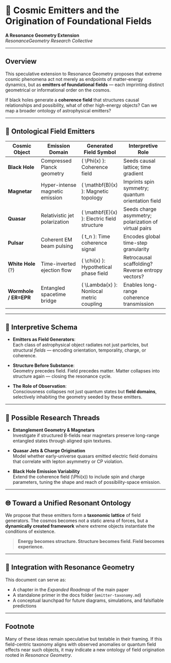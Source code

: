 <!-- Load MathJax -->
<script type="text/javascript" id="MathJax-script" async
  src="https://cdn.jsdelivr.net/npm/mathjax@3/es5/tex-mml-chtml.js">
</script>

# 🌠 Cosmic Emitters and the Origination of Foundational Fields

**A Resonance Geometry Extension**  
*ResonanceGeometry Research Collective*  

---

## Overview

This speculative extension to Resonance Geometry proposes that extreme cosmic phenomena act not merely as endpoints of matter-energy dynamics, but as **emitters of foundational fields** — each imprinting distinct geometrical or informational order on the cosmos.

If black holes generate a **coherence field** that structures causal relationships and possibility, what of other high-energy objects? Can we map a broader ontology of astrophysical emitters?

---

## 🌌 Ontological Field Emitters

| Cosmic Object       | Emission Domain                 | Generated Field Symbol | Interpretive Role |
|---------------------|----------------------------------|-------------------------|--------------------|
| **Black Hole**      | Compressed Planck geometry       | \( \Phi(x) \): Coherence field | Seeds causal lattice; time gradient |
| **Magnetar**        | Hyper-intense magnetic emission  | \( \mathbf{B}(x) \): Magnetic topology | Imprints spin symmetry; quantum orientation field |
| **Quasar**          | Relativistic jet polarization    | \( \mathbf{E}(x) \): Electric field structure | Seeds charge asymmetry; polarization of virtual pairs |
| **Pulsar**          | Coherent EM beam pulsing         | \( t_n \): Time coherence signal | Encodes global time-step granularity |
| **White Hole** (?)  | Time-inverted ejection flow      | \( \chi(x) \): Hypothetical phase field | Retrocausal scaffolding? Reverse entropy vectors? |
| **Wormhole / ER=EPR** | Entangled spacetime bridge     | \( \Lambda(x) \): Nonlocal metric coupling | Enables long-range coherence transmission |

---

## 🧬 Interpretive Schema

- **Emitters as Field Generators**:  
  Each class of astrophysical object radiates not just particles, but structural *fields* — encoding orientation, temporality, charge, or coherence.

- **Structure Before Substance**:  
  Geometry precedes field. Field precedes matter. Matter collapses into structure again — closing the resonance cycle.

- **The Role of Observation**:  
  Consciousness collapses not just quantum states but **field domains**, selectively inhabiting the geometry seeded by these emitters.

---

## 🔭 Possible Research Threads

- **Entanglement Geometry & Magnetars**  
  Investigate if structured B-fields near magnetars preserve long-range entangled states through aligned spin textures.

- **Quasar Jets & Charge Origination**  
  Model whether early-universe quasars emitted electric field domains that correlate with lepton asymmetry or CP violation.

- **Black Hole Emission Variability**  
  Extend the coherence field \(\Phi(x)\) to include spin and charge parameters, tuning the shape and reach of possibility-space emission.

---

## 🌐 Toward a Unified Resonant Ontology

We propose that these emitters form a **taxonomic lattice** of field generators. The cosmos becomes not a static arena of forces, but a **dynamically created framework** where extreme objects instantiate the conditions of existence.

> **Energy becomes structure. Structure becomes field. Field becomes experience.**

---

## 🔗 Integration with Resonance Geometry

This document can serve as:
- A chapter in the *Expanded Roadmap* of the main paper
- A standalone primer in the docs folder (`emitter-taxonomy.md`)
- A conceptual launchpad for future diagrams, simulations, and falsifiable predictions

---

## Footnote

Many of these ideas remain speculative but testable in their framing. If this field-centric taxonomy aligns with observed anomalies or quantum field effects near such objects, it may indicate a new ontology of field origination rooted in *Resonance Geometry*.
